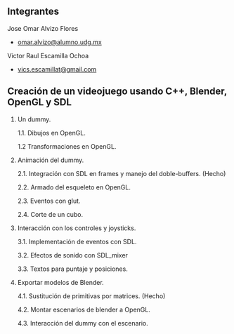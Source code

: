 
## Integrantes
Jose Omar Alvizo Flores
   * omar.alvizo@alumno.udg.mx
   
Victor Raul Escamilla Ochoa
   * vics.escamillat@gmail.com

## Creación de un videojuego usando C++, Blender, OpenGL y SDL

1. Un dummy.

	1.1. Dibujos en OpenGL.

	1.2  Transformaciones en OpenGL.
2. Animación del dummy.

	2.1. Integración con SDL en frames y manejo del doble-buffers. (Hecho)

	2.2. Armado del esqueleto en OpenGL.

	2.3. Eventos con glut.

	2.4. Corte de un cubo.
3. Interacción con los controles y joysticks.

	3.1. Implementación de eventos con SDL.

	3.2. Efectos de sonido con SDL_mixer

	3.3. Textos para puntaje y posiciones.
4. Exportar modelos de Blender.

	4.1. Sustitución de primitivas por matrices. (Hecho)

	4.2. Montar escenarios de blender a OpenGL.

	4.3. Interacción del dummy con el escenario.

